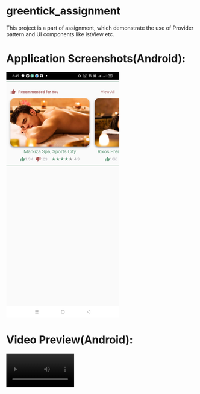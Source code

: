 # greentick_assignment
This project is a part of assignment, which demonstrate the use of Provider pattern and UI components like istView etc.

# Application Screenshots(Android):

<img src="https://github.com/ervinod/greentick_assignment/blob/master/screenshots/screenshot.jpg" width="300">

# Video Preview(Android):

<video src='https://user-images.githubusercontent.com/25130073/153649874-e0d69e11-fb51-417f-af04-80537b216d2d.mp4' width=180/>
